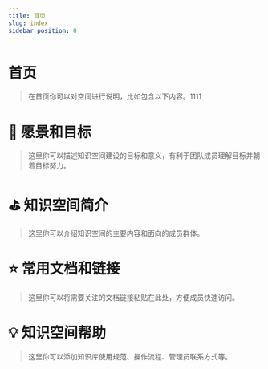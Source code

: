 ```yaml
---
title: 首页
slug: index
sidebar_position: 0
---
```



# 首页

> 在首页你可以对空间进行说明，比如包含以下内容。1111

# 🎯  愿景和目标

> 这里你可以描述知识空间建设的目标和意义，有利于团队成员理解目标并朝着目标努力。

# ⛳️  知识空间简介

> 这里你可以介绍知识空间的主要内容和面向的成员群体。

# ⭐️  常用文档和链接

> 这里你可以将需要关注的文档链接粘贴在此处，方便成员快速访问。

# 💡  知识空间帮助

> 这里你可以添加知识库使用规范、操作流程、管理员联系方式等。

